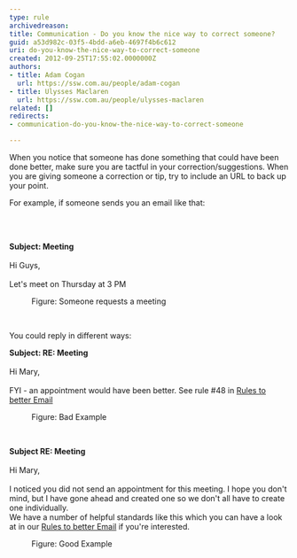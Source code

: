 ```yaml
---
type: rule
archivedreason: 
title: Communication - Do you know the nice way to correct someone?
guid: a53d982c-03f5-4bdd-a6eb-4697f4b6c612
uri: do-you-know-the-nice-way-to-correct-someone
created: 2012-09-25T17:55:02.0000000Z
authors:
- title: Adam Cogan
  url: https://ssw.com.au/people/adam-cogan
- title: Ulysses Maclaren
  url: https://ssw.com.au/people/ulysses-maclaren
related: []
redirects:
- communication-do-you-know-the-nice-way-to-correct-someone

---
```



<p>​When you notice that someone has done something that could have&#160;been done better, make sure you are tactful in your correction/suggestions. When you are giving someone a correction or tip, try to include an URL to back up your point.<br></p><p>For example, if someone sends you an email like that&#58;<br></p>
<br><excerpt class='endintro'></excerpt><br>
<dl><dt><p class="ssw15-rteElement-GreyBox"><b>Subject&#58;&#160;Meeting</b><br>​<br>Hi Guys,<br> ​<br>Let's meet on Thursday at 3 PM<br></p></dt><dd class="ssw15-rteElement-FigureNormal"> Figure&#58; Someone requests a meeting<br></dd><p class="ssw15-rteElement-P">​​</p><p class="ssw15-rteElement-P">You could reply in different ways&#58;<br></p></dl><dl class="bad"><p class="ssw15-rteElement-GreyBox"><b>Subject&#58; RE&#58; Meeting</b><br> 
      <br>Hi Mary,<br> ​<br>FYI - an appointment would have been better. See rule #48 in <a href="/_layouts/15/FIXUPREDIRECT.ASPX?WebId=3dfc0e07-e23a-4cbb-aac2-e778b71166a2&amp;TermSetId=07da3ddf-0924-4cd2-a6d4-a4809ae20160&amp;TermId=35452dab-3ce2-469d-8642-9e64eaa6b6f6"> Rules to better Email</a><br></p><dd class="ssw15-rteElement-FigureBad"> Figure&#58; Bad Example<br></dd><p class="ssw15-rteElement-P">​​​<br></p></dl><dl class="good"><p class="ssw15-rteElement-GreyBox"><b>Subject RE&#58; Meeting</b><br> 
      <br>Hi Mary,<br> 
      <br>I noticed you did not send an appointment for this meeting. I hope you don't mind, but I have gone ahead and created one so we don't all have to create one individually. <br>We have a number of helpful standards like this which you can have a look at in our <a href="/_layouts/15/FIXUPREDIRECT.ASPX?WebId=3dfc0e07-e23a-4cbb-aac2-e778b71166a2&amp;TermSetId=07da3ddf-0924-4cd2-a6d4-a4809ae20160&amp;TermId=35452dab-3ce2-469d-8642-9e64eaa6b6f6">Rules to better Email</a> if you're interested.</p><dd class="ssw15-rteElement-FigureGood"> Figure&#58; Good Example <br></dd></dl>


